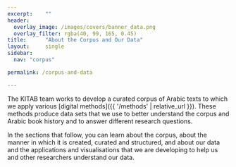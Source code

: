 ```yaml
---
excerpt:	""
header:
  overlay_image: /images/covers/banner_data.png
  overlay_filter: rgba(40, 99, 165, 0.45)
title:		"About the Corpus and Our Data"
layout:		single
sidebar:
  nav: "corpus"

permalink: /corpus-and-data

---
```

The KITAB team works to develop a curated corpus of Arabic texts to which we apply various [digital methods]({{ '/methods' | relative_url }}). These methods produce data sets that we use to better understand the corpus and Arabic book history and to answer different research questions.
In the sections that follow, you can learn about the corpus, about the manner in which it is created, curated and structured, and about our data and the applications and visualisations that we are developing to help us and other researchers understand our data.
